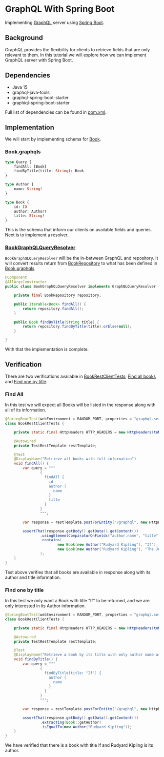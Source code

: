 # GraphQL With Spring Boot
Implementing [GraphQL][1] server using [Spring Boot][2].

## Background
GraphQL provides the flexibility for clients to retrieve fields that are only relevant to them. In this tutorial we 
will explore how we can implement GraphQL server with Spring Boot.

## Dependencies
  - Java 15
  - graphql-java-tools
  - graphql-spring-boot-starter
  - graphiql-spring-boot-starter
  
Full list of dependencies can be found in [pom.xml][3].

## Implementation
We will start by implementing schema for [Book][5].

### [Book.graphqls][6]

```graphql
type Query {
    findAll: [Book]
    findByTitle(title: String): Book
}

type Author {
    name: String!
}

type Book {
    id: ID
    author: Author!
    title: String!
}
```

This is the schema that inform our clients on available fields and queries. Next is to implement a resolver.

### [BookGraphQLQueryResolver][7]
`BookGraphQLQueryResolver` will be the in-between GraphQL and repository. It will convert results return from 
[BookRepository][8] to what has been defined in [Book.graphqls][6].

```java
@Component
@AllArgsConstructor
public class BookGraphQLQueryResolver implements GraphQLQueryResolver {

    private final BookRepository repository;

    public Iterable<Book> findAll() {
        return repository.findAll();
    }

    public Book findByTitle(String title) {
        return repository.findByTitle(title).orElse(null);
    }

}
```

With that the implementation is complete.

## Verification
There are two verifications available in [BookRestClientTests][9]; [Find all books][10] and [Find one by title][11].

### Find All
In this test we will expect all Books will be listed in the response along with all of its information.

```java
@SpringBootTest(webEnvironment = RANDOM_PORT, properties = "graphql.servlet.websocket.enabled=false")
class BookRestClientTests {

    private static final HttpHeaders HTTP_HEADERS = new HttpHeaders(toMultiValueMap(Map.of(CONTENT_TYPE, List.of("application/graphql"))));

    @Autowired
    private TestRestTemplate restTemplate;

    @Test
    @DisplayName("Retrieve all books with full information")
    void findAll() {
        var query = """
                {
                  findAll {
                    id
                    author {
                      name
                    }
                    title                    
                  }
                }
                """;

        var response = restTemplate.postForEntity("/graphql", new HttpEntity<>(query, HTTP_HEADERS), BookGraphQLFindAllResponse.class);

        assertThat(response.getBody().getData().getContent())
                .usingElementComparatorOnFields("author.name", "title")
                .contains(
                        new Book(new Author("Rudyard Kipling"), "If"),
                        new Book(new Author("Rudyard Kipling"), "The Jungle Book")
                );
    }
}
```

Test above verifies that all books are available in response along with its author and title information. 

### Find one by title
In this test we only want a Book with title "If" to be returned, and we are only interested in its Author information.

```java
@SpringBootTest(webEnvironment = RANDOM_PORT, properties = "graphql.servlet.websocket.enabled=false")
class BookRestClientTests {

    private static final HttpHeaders HTTP_HEADERS = new HttpHeaders(toMultiValueMap(Map.of(CONTENT_TYPE, List.of("application/graphql"))));

    @Autowired
    private TestRestTemplate restTemplate;

    @Test
    @DisplayName("Retrieve a book by its title with only author name as response")
    void findByTitle() {
        var query = """
                {
                  findByTitle(title: "If") {
                    author {
                      name
                    }
                  }
                }
                """;

        var response = restTemplate.postForEntity("/graphql", new HttpEntity<>(query, HTTP_HEADERS), BookGraphQLFindByTitleResponse.class);

        assertThat(response.getBody().getData().getContent())
                .extracting(Book::getAuthor)
                .isEqualTo(new Author("Rudyard Kipling"));
    }
}
```

We have verified that there is a book with title If and Rudyard Kipling is its author.

[1]: https://graphql.org/
[2]: https://spring.io/projects/spring-boot
[3]: pom.xml#L23
[5]: src/main/java/scratches/boot/graphql/book/domain/Book.java
[6]: src/main/resources/Book.graphqls
[7]: src/main/java/scratches/boot/graphql/book/web/BookGraphQLQueryResolver.java
[8]: src/main/java/scratches/boot/graphql/book/domain/BookRepository.java
[9]: src/test/java/scratches/boot/graphql/book/web/BookRestClientTests.java
[10]: src/test/java/scratches/boot/graphql/book/web/BookRestClientTests.java#L36
[11]: src/test/java/scratches/boot/graphql/book/web/BookRestClientTests.java#L61
